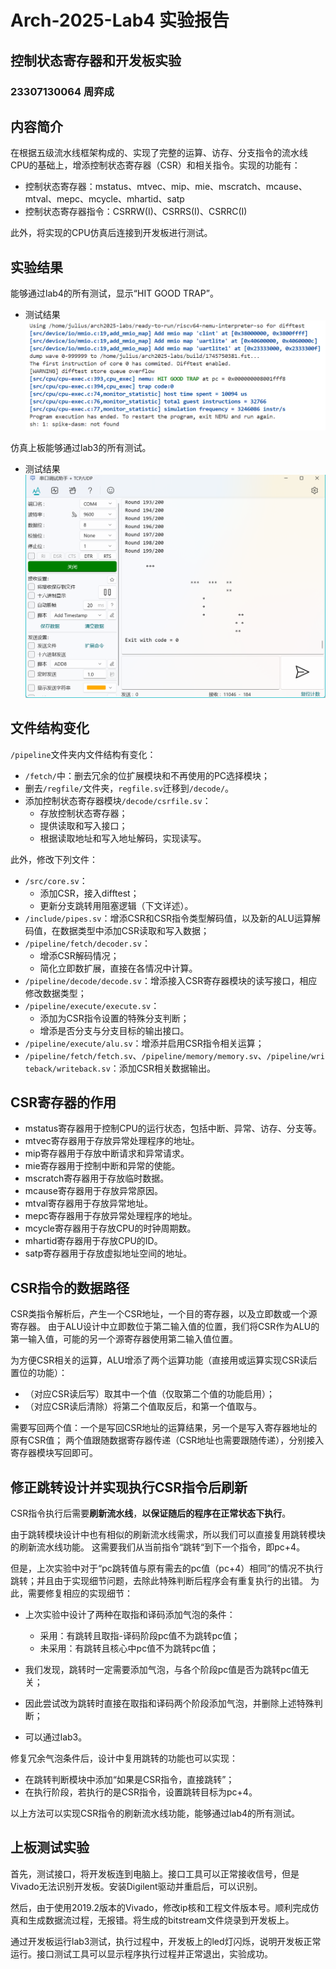 # Arch-2025-Lab4 实验报告

## 控制状态寄存器和开发板实验

### 23307130064 周弈成

## 内容简介

在根据五级流水线框架构成的、实现了完整的运算、访存、分支指令的流水线CPU的基础上，增添控制状态寄存器（CSR）和相关指令。实现的功能有：

* 控制状态寄存器：mstatus、mtvec、mip、mie、mscratch、mcause、mtval、mepc、mcycle、mhartid、satp
* 控制状态寄存器指令：CSRRW(I)、CSRRS(I)、CSRRC(I)

此外，将实现的CPU仿真后连接到开发板进行测试。

## 实验结果

能够通过lab4的所有测试，显示“HIT GOOD TRAP”。

* 测试结果![lab4结果](lab4.png)

仿真上板能够通过lab3的所有测试。

* 测试结果![lab3上板结果](vivado_exit.png)

## 文件结构变化

`/pipeline`文件夹内文件结构有变化：

* `/fetch/`中：删去冗余的位扩展模块和不再使用的PC选择模块；
* 删去`/regfile/`文件夹，`regfile.sv`迁移到`/decode/`。
* 添加控制状态寄存器模块`/decode/csrfile.sv`：
  * 存放控制状态寄存器；
  * 提供读取和写入接口；
  * 根据读取地址和写入地址解码，实现读写。

此外，修改下列文件：

* `/src/core.sv`：
  * 添加CSR，接入difftest；
  * 更新分支跳转用阻塞逻辑（下文详述）。
* `/include/pipes.sv`：增添CSR和CSR指令类型解码值，以及新的ALU运算解码值，在数据类型中添加CSR读取和写入数据；
* `/pipeline/fetch/decoder.sv`：
  * 增添CSR解码情况；
  * 简化立即数扩展，直接在各情况中计算。
* `/pipeline/decode/decode.sv`：增添接入CSR寄存器模块的读写接口，相应修改数据类型；
* `/pipeline/execute/execute.sv`：
  * 添加为CSR指令设置的特殊分支判断；
  * 增添是否分支与分支目标的输出接口。
* `/pipeline/execute/alu.sv`：增添并启用CSR指令相关运算；
* `/pipeline/fetch/fetch.sv`、`/pipeline/memory/memory.sv`、`/pipeline/writeback/writeback.sv`：添加CSR相关数据输出。

## CSR寄存器的作用

* mstatus寄存器用于控制CPU的运行状态，包括中断、异常、访存、分支等。
* mtvec寄存器用于存放异常处理程序的地址。
* mip寄存器用于存放中断请求和异常请求。
* mie寄存器用于控制中断和异常的使能。
* mscratch寄存器用于存放临时数据。
* mcause寄存器用于存放异常原因。
* mtval寄存器用于存放异常地址。
* mepc寄存器用于存放异常处理程序的地址。
* mcycle寄存器用于存放CPU的时钟周期数。
* mhartid寄存器用于存放CPU的ID。
* satp寄存器用于存放虚拟地址空间的地址。

## CSR指令的数据路径

CSR类指令解析后，产生一个CSR地址，一个目的寄存器，以及立即数或一个源寄存器。
由于ALU设计中立即数位于第二输入值的位置，我们将CSR作为ALU的第一输入值，可能的另一个源寄存器使用第二输入值位置。

为方便CSR相关的运算，ALU增添了两个运算功能（直接用或运算实现CSR读后置位的功能）：

* （对应CSR读后写）取其中一个值（仅取第二个值的功能启用）；
* （对应CSR读后清除）将第二个值取反后，和第一个值取与。

需要写回两个值：一个是写回CSR地址的运算结果，另一个是写入寄存器地址的原有CSR值；
两个值跟随数据寄存器传递（CSR地址也需要跟随传递），分别接入寄存器模块写回即可。

## 修正跳转设计并实现执行CSR指令后刷新

CSR指令执行后需要**刷新流水线**，**以保证随后的程序在正常状态下执行**。

由于跳转模块设计中也有相似的刷新流水线需求，所以我们可以直接复用跳转模块的刷新流水线功能。
这需要我们从当前指令“跳转“到下一个指令，即pc+4。

但是，上次实验中对于“pc跳转值与原有需去的pc值（pc+4）相同”的情况不执行跳转；并且由于实现细节问题，去除此特殊判断后程序会有重复执行的出错。
为此，需要修复相应的实现细节：

* 上次实验中设计了两种在取指和译码添加气泡的条件：
  
  * 采用：有跳转且取指-译码阶段pc值不为跳转pc值；
  * 未采用：有跳转且核心中pc值不为跳转pc值；

* 我们发现，跳转时一定需要添加气泡，与各个阶段pc值是否为跳转pc值无关；
* 因此尝试改为跳转时直接在取指和译码两个阶段添加气泡，并删除上述特殊判断；
* 可以通过lab3。

修复冗余气泡条件后，设计中复用跳转的功能也可以实现：

* 在跳转判断模块中添加“如果是CSR指令，直接跳转”；
* 在执行阶段，若执行的是CSR指令，设置跳转目标为pc+4。

以上方法可以实现CSR指令的刷新流水线功能，能够通过lab4的所有测试。

## 上板测试实验

首先，测试接口，将开发板连到电脑上。接口工具可以正常接收信号，但是Vivado无法识别开发板。安装Digilent驱动并重启后，可以识别。

然后，由于使用2019.2版本的Vivado，修改ip核和工程文件版本号。顺利完成仿真和生成数据流过程，无报错。将生成的bitstream文件烧录到开发板上。

通过开发板运行lab3测试，执行过程中，开发板上的led灯闪烁，说明开发板正常运行。接口测试工具可以显示程序执行过程并正常退出，实验成功。
